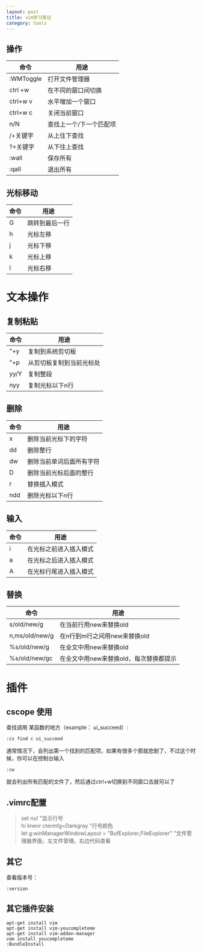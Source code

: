 ```yaml
---
layout: post
title: vim学习笔记
category: tools
---
```



操作
------

|命令|用途|
|-------|-----|
| :WMToggle | 打开文件管理器     |
|ctrl +w | 在不同的窗口间切换|
|ctrl+w v|水平增加一个窗口|
|ctrl+w c|关闭当前窗口|
|n/N|查找上一个/下一个匹配项|
|/+关键字|从上往下查找|
|?+关键字|从下往上查找|
|:wall|保存所有|
|:qall|退出所有|


光标移动
-----
|命令|用途|
|-----|---|
|G|跳转到最后一行|
|h|光标左移|
|j|光标下移|
|k|光标上移|
|l|光标右移|

文本操作
====

复制粘贴
------
命令|用途
---|---
"+y|复制到系统剪切板
"+p|从剪切板复制到当前光标处
yy/Y|复制整段
nyy|复制光标以下n行

删除
----
命令|用途
---|---
x|删除当前光标下的字符
dd|删除整行
dw|删除当前单词后面所有字符
D|删除当前光标后面的整行
r|替换插入模式
ndd|删除光标以下n行

输入
------
命令|用途
---|---
i|在光标之前进入插入模式
a|在光标之后进入插入模式
A|在光标行尾进入插入模式

替换
-----
命令|用途
---|---
s/old/new/g|在当前行用new来替换old
n,ms/old/new/g|在n行到m行之间用new来替换old
%s/old/new/g|在全文中用new来替换old
%s/old/new/gc|在全文中用new来替换old，每次替换都提示
插件
=====
cscope 使用
-----

查找调用 某函数的地方（example： ui_succeed）:

    :cs find c ui_succeed

通常情况下，会列出第一个找到的匹配项，如果有很多个那就悲剧了，不过这个时候，你可以在控制台输入

    :cw

就会列出所有匹配的文件了，然后通过ctrl+w切换到不同窗口去就可以了


.vimrc配置
-------
>set nu! "显示行号<br>
>hi linenr ctermfg=Darkgray    "行号颜色<br>
>let g:winManagerWindowLayout = "BufExplorer,FileExplorer"  "文件管理器界面，左文件管理。右边代码查看  

其它
-----

查看版本号：

    :version

其它插件安装
-----
    apt-get install vim
    apt-get install vim-youcompleteme
    apt-get install vim-addon-manager
    vam install youcompleteme
    :BundleInstall
